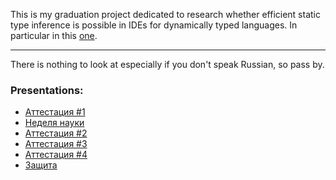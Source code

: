 This is my graduation project dedicated to research whether efficient static 
type inference is possible in IDEs for dynamically typed languages. In particular
in this [one][PyCharm].

---

There is nothing to look at especially if you don't speak Russian, so pass by.

### Presentations:

* [Аттестация #1](https://dl.dropboxusercontent.com/u/14502217/presentations/attestation-1.pdf)
* [Неделя науки](https://dl.dropboxusercontent.com/u/14502217/presentations/science-week.pdf)
* [Аттестация #2](https://dl.dropboxusercontent.com/u/14502217/presentations/attestation-2.pdf)
* [Аттестация #3](https://dl.dropboxusercontent.com/u/14502217/presentations/attestation-3.pdf)
* [Аттестация #4](https://dl.dropboxusercontent.com/u/14502217/presentations/attestation-4.pdf)
* [Защита](https://dl.dropboxusercontent.com/u/14502217/presentations/defence.pdf)

[PyCharm]: http://www.jetbrains.com/pycharm/ "PyCharm"
